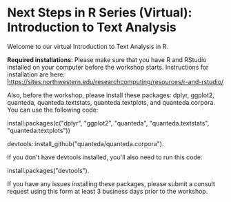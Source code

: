 # Next Steps in R Series (Virtual): Introduction to Text Analysis
 
Welcome to our virtual Introduction to Text Analysis in R. 

**Required installations**: Please make sure that you have R and RStudio installed on your computer before the workshop starts. Instructions for installation are here: https://sites.northwestern.edu/researchcomputing/resources/r-and-rstudio/

Also, before the workshop, please install these packages: dplyr, ggplot2, quanteda, quanteda.textstats, quanteda.textplots, and quanteda.corpora. You can use the following code: 

install.packages(c("dplyr", "ggplot2", "quanteda", "quanteda.textstats", "quanteda.textplots"))

devtools::install_github("quanteda/quanteda.corpora"). 

If you don't have devtools installed, you'll also need to run this code: 

install.packages("devtools"). 

If you have any issues installing these packages, please submit a consult request using this form at least 3 business days prior to the workshop.

